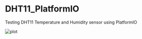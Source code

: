 # DHT11_PlatformIO
Testing DHT11 Temperature and Humidity sensor using PlatformIO

![plot](./DHT11_PlatformIO/blob/main/DHT11-Temperature-Sensor-Pinout.jpg)
